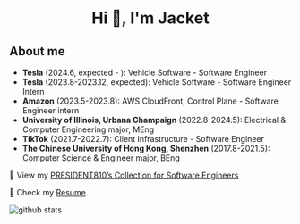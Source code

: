 <h1 align="center">Hi 👋, I'm Jacket</h1>
<p align="left">
</p>

## About me
- **Tesla** (2024.6, expected - ): Vehicle Software - Software Engineer
- **Tesla** (2023.8-2023.12, expected): Vehicle Software - Software Engineer Intern
- **Amazon** (2023.5-2023.8): AWS CloudFront, Control Plane - Software Engineer intern
- **University of Illinois, Urbana Champaign** (2022.8-2024.5): Electrical & Computer Engineering major, MEng
- **TikTok** (2021.7-2022.7): Client Infrastructure - Software Engineer
- **The Chinese University of Hong Kong, Shenzhen** (2017.8-2021.5): Computer Science & Engineer major, BEng

💬 View my [PRESIDENT810’s Collection for Software Engineers](https://president810.notion.site/Collection-for-Software-Engineers-9d943b4a5be1415bbdcc2c919de73144)

📄 Check my [Resume](https://github.com/PRESIDENT810/PRESIDENT810/blob/main/Resume.pdf).


<picture decoding="async" loading="lazy">
  <source media="(prefers-color-scheme: light)" srcset="https://pixel-profile.vercel.app/api/github-stats?username=PRESIDENT810&screen_effect=true&background=linear-gradient(to%20bottom%20right%2C%20%2374dcc4%2C%20%234597e9)">
  <source media="(prefers-color-scheme: dark)" srcset="https://pixel-profile.vercel.app/api/github-stats?username=PRESIDENT810&screen_effect=true&background=linear-gradient(to%20bottom%20right%2C%20%235580eb%2C%20%232aeeff)">
  <img alt="github stats" src="https://pixel-profile.vercel.app/api/github-stats?username=PRESIDENT810&screen_effect=false&background=linear-gradient(to%20bottom%20right%2C%20%2374dcc4%2C%20%234597e9)">
</picture>
